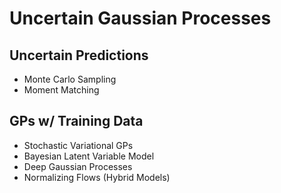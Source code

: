 # Uncertain Gaussian Processes


## Uncertain Predictions

* Monte Carlo Sampling
* Moment Matching

## GPs w/ Training Data

* Stochastic Variational GPs
* Bayesian Latent Variable Model
* Deep Gaussian Processes
* Normalizing Flows (Hybrid Models)